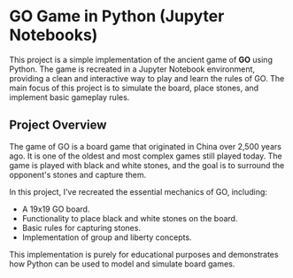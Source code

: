 # GO Game in Python (Jupyter Notebooks)

This project is a simple implementation of the ancient game of **GO** using Python. The game is recreated in a Jupyter Notebook environment, providing a clean and interactive way to play and learn the rules of GO. The main focus of this project is to simulate the board, place stones, and implement basic gameplay rules.

## Project Overview

The game of GO is a board game that originated in China over 2,500 years ago. It is one of the oldest and most complex games still played today. The game is played with black and white stones, and the goal is to surround the opponent's stones and capture them.

In this project, I've recreated the essential mechanics of GO, including:

- A 19x19 GO board.
- Functionality to place black and white stones on the board.
- Basic rules for capturing stones.
- Implementation of group and liberty concepts.

This implementation is purely for educational purposes and demonstrates how Python can be used to model and simulate board games.

